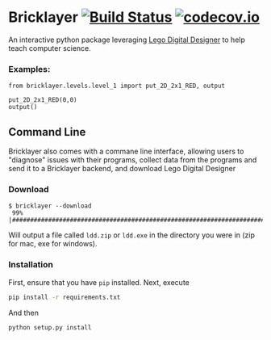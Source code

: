 # Bricklayer [![Build Status](https://travis-ci.org/cbrentharris/bricklayer.svg?branch=master)](https://travis-ci.org/cbrentharris/bricklayer) [![codecov.io](https://codecov.io/github/cbrentharris/bricklayer/coverage.svg?branch=master)](https://codecov.io/github/cbrentharris/bricklayer?branch=master)

An interactive python package leveraging [Lego Digital Designer](http://ldd.lego.com/en-us/) to help teach computer science.

### Examples:

```
from bricklayer.levels.level_1 import put_2D_2x1_RED, output

put_2D_2x1_RED(0,0)
output()
```


## Command Line

Bricklayer also comes with a commane line interface, allowing users to "diagnose" issues with their programs, collect data from the programs and send it to a Bricklayer backend, and download Lego Digital Designer

### Download

```
$ bricklayer --download
 99% |########################################################################################
 ```
 Will output a file called `ldd.zip` or `ldd.exe` in the directory you were in (zip for mac, exe for windows).
 
### Installation

First, ensure that you have `pip` installed. Next, execute

```sh
pip install -r requirements.txt
```

And then

```sh
python setup.py install
```

